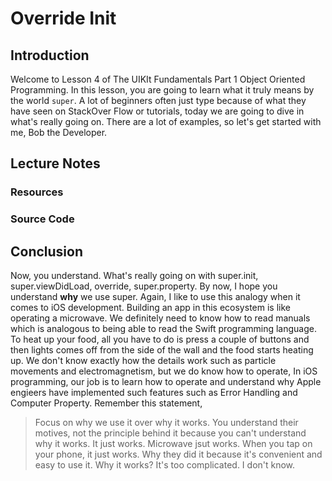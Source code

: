 # Override Init

## Introduction
Welcome to Lesson 4 of The UIKIt Fundamentals Part 1 Object Oriented Programming. In this lesson, you are going to learn what it truly means by the world `super`. A lot of beginners often just type because of what they have seen on StackOver Flow or tutorials, today we are going to dive in what's really going on. There are a lot of examples, so let's get started with me, Bob the Developer.

## Lecture Notes

### Resources
### Source Code


## Conclusion
Now, you understand. What's really going on with super.init, super.viewDidLoad, override, super.property. By now, I hope you understand **why** we use super. Again, I like to use this analogy when it comes to iOS development. Building an app in this ecosystem is like operating a microwave. We definitely need to know how to read manuals which is analogous to being able to read the Swift programming language. To heat up your food, all you have to do is press a couple of buttons and then lights comes off from the side of the wall and the food starts heating up. We don't know exactly how the details work such as particle movements and electromagnetism, but we do know how to operate,  In iOS programming, our job is to learn how to operate and understand why Apple engieers have implemented such features such as Error Handling and Computer Property. Remember this statement,

> Focus on why we use it over why it works. You understand their motives, not the principle behind it because you can't understand why it works. It just works. Microwave jsut works. When you tap on your phone, it just works. Why they did it because it's convenient and easy to use it. Why it works? It's too complicated. I don't know.
